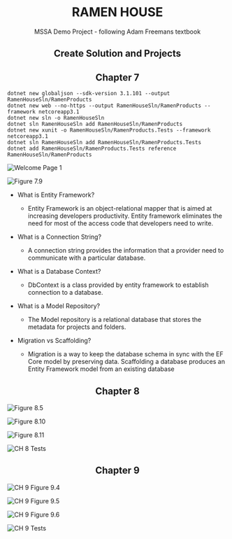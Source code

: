 # <div align="center">RAMEN HOUSE</div>
 <div align="center">MSSA Demo Project - following Adam Freemans textbook</div>

## <div align="center">Create Solution and Projects</div>

## <div align="center">Chapter 7</div>

    dotnet new globaljson --sdk-version 3.1.101 --output RamenHouseSln/RamenProducts
    dotnet new web --no-https --output RamenHouseSln/RamenProducts --framework netcoreapp3.1
    dotnet new sln -o RamenHouseSln
    dotnet sln RamenHouseSln add RamenHouseSln/RamenProducts 
    dotnet new xunit -o RamenHouseSln/RamenProducts.Tests --framework netcoreapp3.1
    dotnet sln RamenHouseSln add RamenHouseSln/RamenProducts.Tests 
    dotnet add RamenHouseSln/RamenProducts.Tests reference RamenHouseSln/RamenProducts
   
![Welcome Page 1](https://github.com/Chester2171/Ramen-House/blob/master/WelcomeScreen1.PNG)

![Figure 7.9](https://github.com/Chester2171/Ramen-House/blob/master/Figure%207.9.PNG)

* What is Entity Framework?
    * Entity Framework is an object-relational mapper that is aimed at increasing developers productivity. Entity framework eliminates the need for most of the access code that developers need to write. 

* What is a Connection String?
    * A connection string provides the information that a provider need to communicate with a particular database. 

* What is a Database Context?
    * DbContext is a class provided by entity framework to establish connection to a database.

* What is a Model Repository?
    * The Model repository is a relational database that stores the metadata for projects and folders.

* Migration vs Scaffolding?
    * Migration is a way to keep the database schema in sync with the EF Core model by preserving data.  Scaffolding a database produces an Entity Framework model from an existing database
    
## <div align="center">Chapter 8</div>

![Figure 8.5](https://github.com/Chester2171/Ramen-House/blob/master/CH%208%20Figure%208.5.PNG)

![Figure 8.10](https://github.com/Chester2171/Ramen-House/blob/master/CH%208%20Figure%208.10.PNG)

![Figure 8.11](https://github.com/Chester2171/Ramen-House/blob/master/CH%208%20Figure%208.11.PNG)

![CH 8 Tests](https://github.com/Chester2171/Ramen-House/blob/master/CH%208%20Tests.PNG)

## <div align="center">Chapter 9</div>

![CH 9 Figure 9.4](https://github.com/Chester2171/Ramen-House/blob/master/CH%209%20Figure%209.4.PNG)

![CH 9 Figure 9.5](https://github.com/Chester2171/Ramen-House/blob/master/CH%209%20Figure%209.5.PNG)

![CH 9 Figure 9.6](https://github.com/Chester2171/Ramen-House/blob/master/CH%209%20Figure%209.6.PNG)

![CH 9 Tests](https://github.com/Chester2171/Ramen-House/blob/master/CH%209%20Tests.PNG)
    
    
    
    
    
    
    
    
